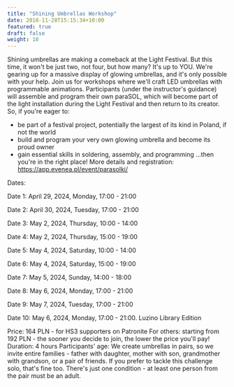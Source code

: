 ```yaml
---
title: "Shining Umbrellas Workshop"
date: 2018-11-28T15:15:34+10:00
featured: true
draft: false
weight: 10
---
```


Shining umbrellas are making a comeback at the Light Festival. But this time, it won't be just two, not four, but how many? It's up to YOU. We're gearing up for a massive display of glowing umbrellas, and it's only possible with your help.
Join us for workshops where we'll craft LED umbrellas with programmable animations. Participants (under the instructor's guidance) will assemble and program their own paraSOL, which will become part of the light installation during the Light Festival and then return to its creator.
So, if you're eager to:
 - be part of a festival project, potentially the largest of its kind in Poland, if not the world
 - build and program your very own glowing umbrella and become its proud owner
 - gain essential skills in soldering, assembly, and programming
...then you're in the right place!
More details and registration: https://app.evenea.pl/event/parasolki/

Dates:

Date 1: April 29, 2024, Monday, 17:00 - 21:00

Date 2: April 30, 2024, Tuesday, 17:00 - 21:00

Date 3: May 2, 2024, Thursday, 10:00 - 14:00

Date 4: May 2, 2024, Thursday, 15:00 - 19:00

Date 5: May 4, 2024, Saturday, 10:00 - 14:00

Date 6: May 4, 2024, Saturday, 15:00 - 19:00

Date 7: May 5, 2024, Sunday, 14:00 - 18:00

Date 8: May 6, 2024, Monday, 17:00 - 21:00

Date 9: May 7, 2024, Tuesday, 17:00 - 21:00

Date 10: May 6, 2024, Monday, 17:00 - 21:00. Luzino Library Edition


Price:
164 PLN - for HS3 supporters on Patronite
For others: starting from 192 PLN - the sooner you decide to join, the lower the price you'll pay!
Duration: 4 hours
Participants' age:
We create umbrellas in pairs, so we invite entire families - father with daughter, mother with son, grandmother with grandson, or a pair of friends. If you prefer to tackle this challenge solo, that's fine too. There's just one condition - at least one person from the pair must be an adult.
